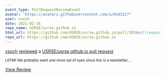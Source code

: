 ```yaml
---
event_type: PullRequestReviewEvent
avatar: "https://avatars.githubusercontent.com/u/814322?"
user: vsoch
date: 2021-02-16
repo_name: USRSE/usrse.github.io
html_url: https://github.com/USRSE/usrse.github.io/pull/393#pullrequestreview-591697125
repo_url: https://github.com/USRSE/usrse.github.io
---
```


<a href='https://github.com/vsoch' target='_blank'>vsoch</a> <a href='https://github.com/USRSE/usrse.github.io/pull/393#pullrequestreview-591697125' target='_blank'>reviewed</a> a <a href='https://github.com/USRSE/usrse.github.io/pull/393' target='_blank'>USRSE/usrse.github.io pull request</a>

<small>LGTM! We probably want one more set of eyes since this is a newsletter....</small>

<a href='https://github.com/USRSE/usrse.github.io/pull/393#pullrequestreview-591697125' target='_blank'>View Review</a>